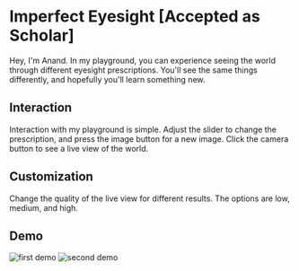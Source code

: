 
Imperfect Eyesight [Accepted as Scholar]
=========================
Hey, I'm Anand. In my playground, you can experience seeing the world through different eyesight prescriptions. You'll see the same things differently, and hopefully you'll learn something new.
 ## Interaction
 Interaction with my playground is simple. Adjust the slider to change the prescription, and press the image button for a new image. Click the camera button to see a live view of the world.
 ## Customization
 Change the quality of the live view for different results. The options are low, medium, and high.
 ## Demo
 ![first demo](https://media.giphy.com/media/57UhXDJacuwLpjiRj5/giphy.gif)
 ![second demo](https://media.giphy.com/media/MTuBPhFS984L05CbxU/giphy.gif)
